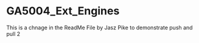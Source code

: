 # GA5004_Ext_Engines
This is a chnage in the ReadMe File by Jasz Pike to demonstrate push and pull 2